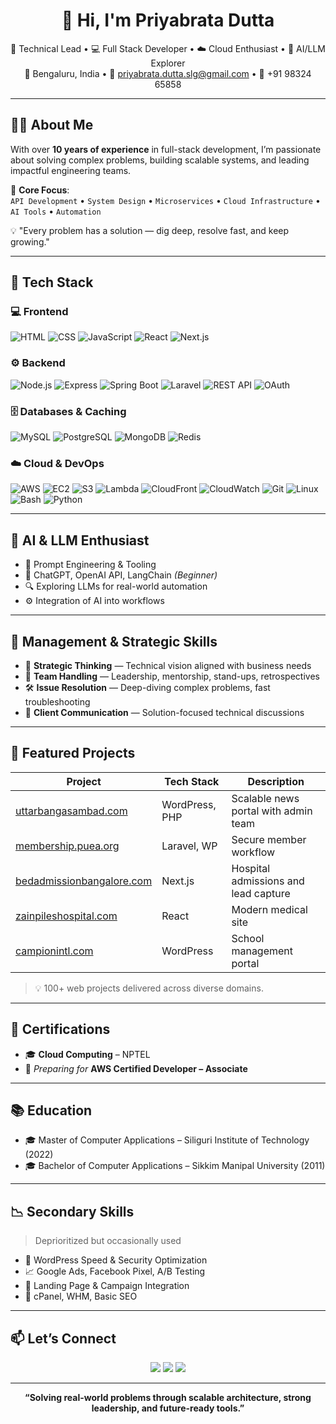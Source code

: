 <h1 align="center">👋 Hi, I'm Priyabrata Dutta</h1>

<p align="center">
  🚀 Technical Lead • 💻 Full Stack Developer • ☁️ Cloud Enthusiast • 🤖 AI/LLM Explorer <br>
  📍 Bengaluru, India • 📧 <a href="mailto:priyabrata.dutta.slg@gmail.com">priyabrata.dutta.slg@gmail.com</a> • 📱 +91 98324 65858
</p>

---

## 🧑‍💼 About Me

With over **10 years of experience** in full-stack development, I’m passionate about solving complex problems, building scalable systems, and leading impactful engineering teams.

🎯 **Core Focus**:  
`API Development` • `System Design` • `Microservices` • `Cloud Infrastructure` • `AI Tools` • `Automation`

💡 "Every problem has a solution — dig deep, resolve fast, and keep growing."

---

## 🧰 Tech Stack

### 💻 Frontend
![HTML](https://img.shields.io/badge/HTML5-E34F26?style=flat&logo=html5&logoColor=white)
![CSS](https://img.shields.io/badge/CSS3-1572B6?style=flat&logo=css3&logoColor=white)
![JavaScript](https://img.shields.io/badge/JavaScript-F7DF1E?style=flat&logo=javascript&logoColor=black)
![React](https://img.shields.io/badge/React-61DAFB?style=flat&logo=react&logoColor=black)
![Next.js](https://img.shields.io/badge/Next.js-000000?style=flat&logo=next.js)

### ⚙️ Backend
![Node.js](https://img.shields.io/badge/Node.js-339933?style=flat&logo=node.js&logoColor=white)
![Express](https://img.shields.io/badge/Express.js-000000?style=flat&logo=express&logoColor=white)
![Spring Boot](https://img.shields.io/badge/Spring_Boot-6DB33F?style=flat&logo=spring-boot&logoColor=white)
![Laravel](https://img.shields.io/badge/Laravel-F55247?style=flat&logo=laravel&logoColor=white)
![REST API](https://img.shields.io/badge/API-REST-blue)
![OAuth](https://img.shields.io/badge/OAuth-2.0-blue)

### 🗄️ Databases & Caching
![MySQL](https://img.shields.io/badge/MySQL-005C84?style=flat&logo=mysql&logoColor=white)
![PostgreSQL](https://img.shields.io/badge/PostgreSQL-4169E1?style=flat&logo=postgresql&logoColor=white)
![MongoDB](https://img.shields.io/badge/MongoDB-47A248?style=flat&logo=mongodb&logoColor=white)
![Redis](https://img.shields.io/badge/Redis-DC382D?style=flat&logo=redis&logoColor=white)

### ☁️ Cloud & DevOps
![AWS](https://img.shields.io/badge/AWS-232F3E?style=flat&logo=amazon-aws&logoColor=white)
![EC2](https://img.shields.io/badge/EC2-orange?style=flat&logo=amazon-ec2&logoColor=white)
![S3](https://img.shields.io/badge/S3-orange?style=flat&logo=amazon-s3&logoColor=white)
![Lambda](https://img.shields.io/badge/Lambda-F90?style=flat&logo=aws-lambda&logoColor=white)
![CloudFront](https://img.shields.io/badge/CloudFront-232F3E?style=flat&logo=amazon-aws&logoColor=white)
![CloudWatch](https://img.shields.io/badge/CloudWatch-purple?style=flat)
![Git](https://img.shields.io/badge/Git-F05032?style=flat&logo=git&logoColor=white)
![Linux](https://img.shields.io/badge/Linux-FCC624?style=flat&logo=linux&logoColor=black)
![Bash](https://img.shields.io/badge/Bash-4EAA25?style=flat&logo=gnu-bash&logoColor=white)
![Python](https://img.shields.io/badge/Python-3776AB?style=flat&logo=python&logoColor=white)

---

## 🤖 AI & LLM Enthusiast

- 🧠 Prompt Engineering & Tooling  
- 🤖 ChatGPT, OpenAI API, LangChain *(Beginner)*  
- 🔍 Exploring LLMs for real-world automation  
- ⚙️ Integration of AI into workflows

---

## 🧠 Management & Strategic Skills

- 🧩 **Strategic Thinking** — Technical vision aligned with business needs  
- 🤝 **Team Handling** — Leadership, mentorship, stand-ups, retrospectives  
- 🛠️ **Issue Resolution** — Deep-diving complex problems, fast troubleshooting  
- 📣 **Client Communication** — Solution-focused technical discussions

---

## 📁 Featured Projects

| Project | Tech Stack | Description |
|--------|------------|-------------|
| [uttarbangasambad.com](http://uttarbangasambad.com) | WordPress, PHP | Scalable news portal with admin team |
| [membership.puea.org](http://membership.puea.org) | Laravel, WP | Secure member workflow |
| [bedadmissionbangalore.com](http://bedadmissionbangalore.com) | Next.js | Hospital admissions and lead capture |
| [zainpileshospital.com](http://zainpileshospital.com) | React | Modern medical site |
| [campionintl.com](http://campionintl.com) | WordPress | School management portal |

> 💡 100+ web projects delivered across diverse domains.

---

## 📜 Certifications

- 🎓 **Cloud Computing** – NPTEL  
- 🎯 *Preparing for* **AWS Certified Developer – Associate**

---

## 📚 Education

- 🎓 Master of Computer Applications – Siliguri Institute of Technology (2022)  
- 🎓 Bachelor of Computer Applications – Sikkim Manipal University (2011)

---

## 📉 Secondary Skills

> Deprioritized but occasionally used

- 🧩 WordPress Speed & Security Optimization  
- 📈 Google Ads, Facebook Pixel, A/B Testing  
- 🧪 Landing Page & Campaign Integration  
- 🔧 cPanel, WHM, Basic SEO

---

## 📫 Let’s Connect

<p align="center">
  <a href="mailto:priyabrata.dutta.slg@gmail.com"><img src="https://img.shields.io/badge/Gmail-D14836?style=flat&logo=gmail&logoColor=white"/></a>
  <a href="https://linkedin.com"><img src="https://img.shields.io/badge/LinkedIn-0077B5?style=flat&logo=linkedin&logoColor=white"/></a>
  <a href="#"><img src="https://img.shields.io/badge/Portfolio-Website-FF5722?style=flat&logo=firefox&logoColor=white"/></a>
</p>

---

<p align="center"><b>“Solving real-world problems through scalable architecture, strong leadership, and future-ready tools.”</b></p>
